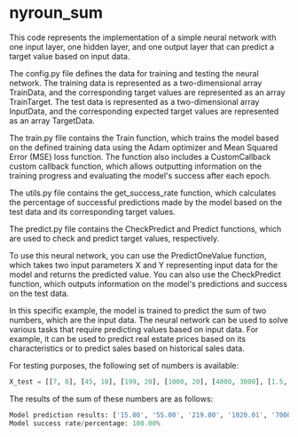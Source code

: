# nyroun_sum

This code represents the implementation of a simple neural network with one input layer, one hidden layer, and one output layer that can predict a target value based on input data.

The config.py file defines the data for training and testing the neural network. The training data is represented as a two-dimensional array TrainData, and the corresponding target values are represented as an array TrainTarget. The test data is represented as a two-dimensional array InputData, and the corresponding expected target values are represented as an array TargetData.

The train.py file contains the Train function, which trains the model based on the defined training data using the Adam optimizer and Mean Squared Error (MSE) loss function. The function also includes a CustomCallback custom callback function, which allows outputting information on the training progress and evaluating the model's success after each epoch.

The utils.py file contains the get_success_rate function, which calculates the percentage of successful predictions made by the model based on the test data and its corresponding target values.

The predict.py file contains the CheckPredict and Predict functions, which are used to check and predict target values, respectively.

To use this neural network, you can use the PredictOneValue function, which takes two input parameters X and Y representing input data for the model and returns the predicted value. You can also use the CheckPredict function, which outputs information on the model's predictions and success on the test data.

In this specific example, the model is trained to predict the sum of two numbers, which are the input data. The neural network can be used to solve various tasks that require predicting values based on input data. For example, it can be used to predict real estate prices based on its characteristics or to predict sales based on historical sales data.

For testing purposes, the following set of numbers is available:

``` python
X_test = [[7, 8], [45, 10], [199, 20], [1000, 20], [4000, 3000], [1.5, 2.7]]  
```

The results of the sum of these numbers are as follows:

``` python
Model prediction results: ['15.00', '55.00', '219.00', '1020.01', '7000.01', '4.20']
Model success rate/percentage: 100.00%
```
